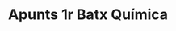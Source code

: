 ---
title: "Apunts 1r Batx Química"  # Add a page title.
summary: "Apunts de Química de 1r Batx."  # Add a page description.
type: "widget_page"  # Page type is a Widget Page
url: "recursos-fisica-quimica/apunts/1batx/quimica"
---
